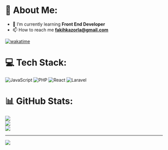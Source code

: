 # 💫 About Me:
- 🌱 I’m currently learning **Front End Developer**
- 📫 How to reach me **fakihkazorla@gmail.com**

[![wakatime](https://wakatime.com/badge/user/8bfa3fda-02a8-472d-92e0-358cfd7a4067.svg)](https://wakatime.com/@8bfa3fda-02a8-472d-92e0-358cfd7a4067)
# 💻 Tech Stack:
![JavaScript](https://img.shields.io/badge/javascript-%23323330.svg?style=flat&logo=javascript&logoColor=%23F7DF1E) ![PHP](https://img.shields.io/badge/php-%23777BB4.svg?style=flat&logo=php&logoColor=white) ![React](https://img.shields.io/badge/react-%2320232a.svg?style=flat&logo=react&logoColor=%2361DAFB) ![Laravel](https://img.shields.io/badge/laravel-%23FF2D20.svg?style=flat&logo=laravel&logoColor=white)
# 📊 GitHub Stats:
![](https://github-readme-stats.vercel.app/api?username=arufaki&theme=darcula&hide_border=false&include_all_commits=true&count_private=true)<br/>
![](https://github-readme-streak-stats.herokuapp.com/?user=arufaki&theme=darcula&hide_border=false)<br/>
![](https://github-readme-stats.vercel.app/api/top-langs/?username=arufaki&theme=darcula&hide_border=false&include_all_commits=true&count_private=true&layout=compact)

---
[![](https://visitcount.itsvg.in/api?id=arufaki&icon=5&color=12)](https://visitcount.itsvg.in)

<!-- Proudly created with GPRM ( https://gprm.itsvg.in ) -->
